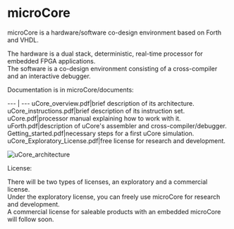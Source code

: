 # microCore
microCore is a hardware/software co-design environment based on Forth and VHDL.

The hardware is a dual stack, deterministic, real-time processor for embedded FPGA applications.<BR>
The software is a co-design environment consisting of a cross-compiler and an interactive debugger.

Documentation is in microCore/documents:

--- | ---
uCore_overview.pdf|brief description of its architecture.
uCore_instructions.pdf|brief description of its instruction set.
uCore.pdf|processor manual explaining how to work with it.
uForth.pdf|description of uCore's assembler and cross-compiler/debugger.
Getting_started.pdf|necessary steps for a first uCore simulation.
uCore_Exploratory_License.pdf|free license for research and development.

![uCore_architecture](https://user-images.githubusercontent.com/77505995/105731480-bfbf0280-5f2f-11eb-993e-15f7fc798007.jpg)

License:

There will be two types of licenses, an exploratory and a commercial license.<BR>
Under the exploratory license, you can freely use microCore for research and development.<BR>
A commercial license for saleable products with an embedded microCore will follow soon.
